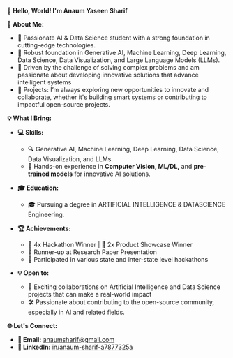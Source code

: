 **👋 Hello, World! I'm Anaum Yaseen Sharif**

**🚀 About Me:**
- 🌟 Passionate AI & Data Science student with a strong foundation in cutting-edge technologies.
- 🔭 Robust foundation in Generative AI, Machine Learning, Deep Learning, Data Science, Data Visualization, and Large Language Models (LLMs).
- 🤔 Driven by the challenge of solving complex problems and am passionate about developing innovative solutions that advance intelligent systems
- 🌱 Projects: I’m always exploring new opportunities to innovate and collaborate, whether it's building smart systems or contributing to impactful open-source projects.
  
**💡 What I Bring:**
- **💻 Skills:**
    - 🔍 Generative AI, Machine Learning, Deep Learning, Data Science, Data Visualization, and LLMs.
    - 🤖 Hands-on experience in **Computer Vision, ML/DL,** and **pre-trained models** for innovative AI solutions.

- **🎓 Education:**
    - 🎓 Pursuing a degree in ARTIFICIAL INTELLIGENCE & DATASCIENCE Engineering.

- **🏆 Achievements:**
    - 🥇 4x Hackathon Winner | 🥇 2x Product Showcase Winner
    - 🏅 Runner-up at Research Paper Presentation
    - 🎉 Participated in various state and inter-state level hackathons

- **💡 Open to:**
    - 🤝 Exciting collaborations on Artificial Intelligence and Data Science projects that can make a real-world impact
    - 🛠️  Passionate about contributing to the open-source community, especially in AI and related fields.

**🌐 Let's Connect:**
- **📧 Email:** anaumsharif@gmail.com
- **💼 LinkedIn:** [in/anaum-sharif-a7877325a](https://www.linkedin.com/in/anaum-sharif-a7877325a)



<!--
**anaumsharif/anaumsharif** is a ✨ _special_ ✨ repository because its `README.md` (this file) appears on your GitHub profile.

Here are some ideas to get you started:

- 🔭 I’m currently working on ...
- 🌱 I’m currently learning ...
- 👯 I’m looking to collaborate on ...
- 🤔 I’m looking for help with ...
- 💬 Ask me about ...
- 📫 How to reach me: ...
- 😄 Pronouns: ...
- ⚡ Fun fact: ...
💼 LinkedIn: [Your LinkedIn Profile Link]
🐦 Twitter: [Your Twitter Handle, if applicable]
🌐 Portfolio: [Your Website/Blog, if applicable]
-->
